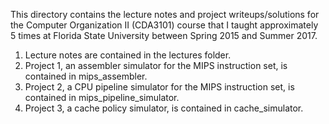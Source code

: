 This directory contains the lecture notes and project writeups/solutions for the Computer Organization II (CDA3101) course that I taught approximately 5 times at Florida State University between Spring 2015 and Summer 2017.

1. Lecture notes are contained in the lectures folder.
2. Project 1, an assembler simulator for the MIPS instruction set, is contained in mips_assembler.
3. Project 2, a CPU pipeline simulator for the MIPS instruction set, is contained in mips_pipeline_simulator.
3. Project 3, a cache policy simulator, is contained in cache_simulator.
